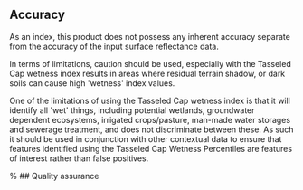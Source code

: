 ## Accuracy

As an index, this product does not possess any inherent accuracy separate from the accuracy of the input surface reflectance data.

In terms of limitations, caution should be used, especially with the Tasseled Cap wetness index results in areas where residual terrain shadow, or dark soils can cause high 'wetness' index values. 

One of the limitations of using the Tasseled Cap wetness index is that it will identify all 'wet' things, including potential wetlands, groundwater dependent ecosystems, irrigated crops/pasture, man-made water storages and sewerage treatment, and does not discriminate between these. As such it should be used in conjunction with other contextual data to ensure that features identified using the Tasseled Cap Wetness Percentiles are features of interest rather than false positives.

% ## Quality assurance

